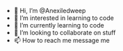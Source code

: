- 👋 Hi, I’m @Anexiledweep
- 👀 I’m interested in learning to code
- 🌱 I’m currently learning to code
- 💞️ I’m looking to collaborate on stuff
- 📫 How to reach me message me

<!---
Anexiledweep/Anexiledweep is a ✨ special ✨ repository because its `README.md` (this file) appears on your GitHub profile.
You can click the Preview link to take a look at your changes.
--->
